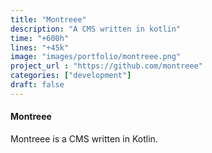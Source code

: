 ```yaml
---
title: "Montreee"
description: "A CMS written in kotlin"
time: "+600h"
lines: "+45k"
image: "images/portfolio/montreee.png"
project_url : "https://github.com/montreee"
categories: ["development"]
draft: false
---
```


#### Montreee 
Montreee is a CMS written in Kotlin.
